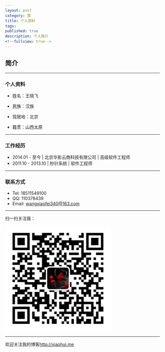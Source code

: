 ```yaml
---
layout: post
category: 我
title: 个人资料
tags: 
published: true
description: 个人简介
<!--fullview: true-->
---
```



## 简介

---

### 个人资料

- 姓名：王晓飞

- 民族：汉族

- 现居地：北京

- 籍贯：山西太原

---

### 工作经历


- 2014.01 - 至今 \| 北京华影云商科技有限公司 \| 高级软件工程师
- 2011.10 - 2013.10 \| 秒针系统 \| 软件工程师

---

### 联系方式

- Tel: 18511549100
- QQ: 110378439
- Email: <wangxiaofei340@163.com>

---

扫一扫关注我：

![我的微信](/assets/ico/weixin.jpg)

---

欢迎关注我的博客<http://xiaohui.me>


	
